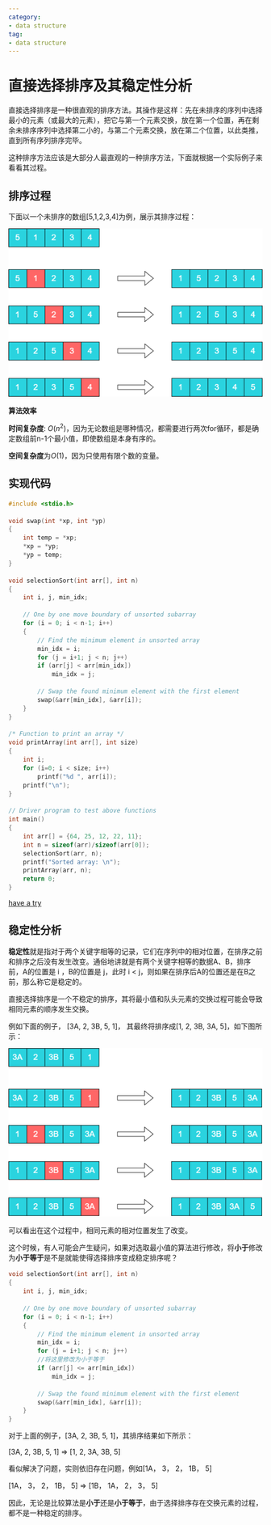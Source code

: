```yaml
---
category: 
- data structure
tag:
- data structure
---
```


# 直接选择排序及其稳定性分析

直接选择排序是一种很直观的排序方法。其操作是这样：先在未排序的序列中选择最小的元素（或最大的元素），把它与第一个元素交换，放在第一个位置，再在剩余未排序序列中选择第二小的，与第二个元素交换，放在第二个位置，以此类推，直到所有序列排序完毕。

这种排序方法应该是大部分人最直观的一种排序方法，下面就根据一个实际例子来看看其过程。

## 排序过程

下面以一个未排序的数组[5,1,2,3,4]为例，展示其排序过程：

![select_sort](https://raw.githubusercontent.com/zgjsxx/static-img-repo/main/blog/datastructure_algorithm/select_sort/select_sort.png)


**算法效率**

**时间复杂度**: $O({n}^{2})$，因为无论数组是哪种情况，都需要进行两次for循环，都是确定数组前n-1个最小值，即使数组是本身有序的。

**空间复杂度**为$O({1})$，因为只使用有限个数的变量。

## 实现代码

```cpp
#include <stdio.h> 

void swap(int *xp, int *yp) 
{ 
	int temp = *xp; 
	*xp = *yp; 
	*yp = temp; 
} 

void selectionSort(int arr[], int n) 
{ 
	int i, j, min_idx; 

	// One by one move boundary of unsorted subarray 
	for (i = 0; i < n-1; i++) 
	{ 
		// Find the minimum element in unsorted array 
		min_idx = i; 
		for (j = i+1; j < n; j++) 
		if (arr[j] < arr[min_idx]) 
			min_idx = j; 

		// Swap the found minimum element with the first element 
		swap(&arr[min_idx], &arr[i]); 
	} 
} 

/* Function to print an array */
void printArray(int arr[], int size) 
{ 
	int i; 
	for (i=0; i < size; i++) 
		printf("%d ", arr[i]); 
	printf("\n"); 
} 

// Driver program to test above functions 
int main() 
{ 
	int arr[] = {64, 25, 12, 22, 11}; 
	int n = sizeof(arr)/sizeof(arr[0]); 
	selectionSort(arr, n); 
	printf("Sorted array: \n"); 
	printArray(arr, n); 
	return 0; 
} 
```

[have a try](https://godbolt.org/z/43exqjsrz)


## 稳定性分析

**稳定性**就是指对于两个关键字相等的记录，它们在序列中的相对位置，在排序之前和排序之后没有发生改变。通俗地讲就是有两个关键字相等的数据A、B，排序前，A的位置是 i ，B的位置是 j，此时 i < j，则如果在排序后A的位置还是在B之前，那么称它是稳定的。

直接选择排序是一个不稳定的排序，其将最小值和队头元素的交换过程可能会导致相同元素的顺序发生交换。

例如下面的例子， [3A, 2, 3B, 5, 1]， 其最终将排序成[1, 2, 3B, 3A, 5]，如下图所示：

![select_sort2](https://raw.githubusercontent.com/zgjsxx/static-img-repo/main/blog/datastructure_algorithm/select_sort/select_sort2.png)

可以看出在这个过程中，相同元素的相对位置发生了改变。

这个时候，有人可能会产生疑问，如果对选取最小值的算法进行修改，将**小于**修改为**小于等于**是不是就能使得选择排序变成稳定排序呢？

```cpp
void selectionSort(int arr[], int n) 
{ 
	int i, j, min_idx; 

	// One by one move boundary of unsorted subarray 
	for (i = 0; i < n-1; i++) 
	{ 
		// Find the minimum element in unsorted array 
		min_idx = i; 
		for (j = i+1; j < n; j++) 
		//将这里修改为小于等于
		if (arr[j] <= arr[min_idx]) 
			min_idx = j; 

		// Swap the found minimum element with the first element 
		swap(&arr[min_idx], &arr[i]); 
	} 
} 
```
对于上面的例子，[3A, 2, 3B, 5, 1]，其排序结果如下所示：

[3A, 2, 3B, 5, 1]   => [1, 2, 3A, 3B, 5]

看似解决了问题，实则依旧存在问题，例如[1A， 3， 2， 1B， 5]

[1A， 3， 2， 1B， 5] => [1B， 1A， 2， 3， 5]

因此，无论是比较算法是**小于**还是**小于等于**，由于选择排序存在交换元素的过程，都不是一种稳定的排序。